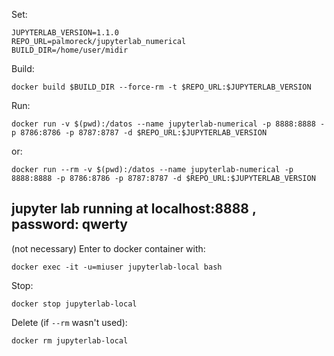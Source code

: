 Set:

```
JUPYTERLAB_VERSION=1.1.0
REPO_URL=palmoreck/jupyterlab_numerical
BUILD_DIR=/home/user/midir
```

Build:

```
docker build $BUILD_DIR --force-rm -t $REPO_URL:$JUPYTERLAB_VERSION
```

Run:

```
docker run -v $(pwd):/datos --name jupyterlab-numerical -p 8888:8888 -p 8786:8786 -p 8787:8787 -d $REPO_URL:$JUPYTERLAB_VERSION
```

or:

```
docker run --rm -v $(pwd):/datos --name jupyterlab-numerical -p 8888:8888 -p 8786:8786 -p 8787:8787 -d $REPO_URL:$JUPYTERLAB_VERSION
```

## jupyter lab running at localhost:8888 , password: qwerty

(not necessary) Enter to docker container with:

```
docker exec -it -u=miuser jupyterlab-local bash
```

Stop:

```
docker stop jupyterlab-local
```

Delete (if `--rm` wasn't used):


```
docker rm jupyterlab-local
```



